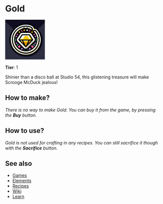 # Gold

![](../images/item.gold.png)

**Tier**: 1

Shinier than a disco ball at Studio 54, this glistening treasure will make Scrooge McDuck jealous!

## How to make?

_There is no way to make Gold. You can buy it from the game, by pressing the **Buy** button._

## How to use?

_Gold is not used for crafting in any recipes. You can still sacrifice it though with the **Sacrifice** button._

## See also

* [Games](/wiki/games)
* [Elements](/wiki/elements)
* [Recipes](/wiki/recipes)
* [Wiki](/wiki/index)
* [Learn](/learn/index)